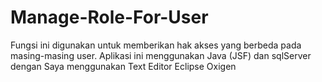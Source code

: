 # Manage-Role-For-User
Fungsi ini digunakan untuk memberikan hak akses yang berbeda pada masing-masing user.
Aplikasi ini menggunakan Java (JSF) dan sqlServer dengan
Saya menggunakan Text Editor Eclipse Oxigen
